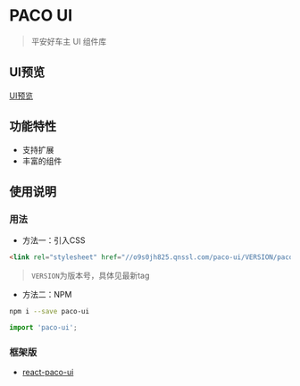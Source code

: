 # PACO UI

> 平安好车主 UI 组件库

## UI预览

[UI预览](https://jackong.github.io/react-paco-ui)

## 功能特性

- 支持扩展
- 丰富的组件

## 使用说明

### 用法

- 方法一：引入CSS

```html
<link rel="stylesheet" href="//o9s0jh825.qnssl.com/paco-ui/VERSION/paco-ui.min.css" charset="utf-8">
```

> `VERSION`为版本号，具体见最新tag

- 方法二：NPM

```bash
npm i --save paco-ui
```

```js
import 'paco-ui';
```

### 框架版

- [react-paco-ui](https://github.com/Jackong/react-paco-ui)
